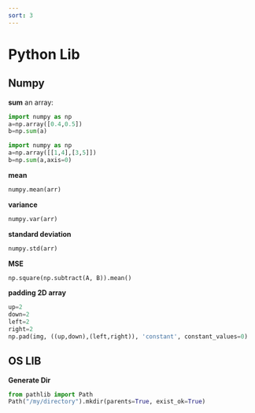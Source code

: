 ```yaml
---
sort: 3
---
```


# Python Lib

## Numpy

**sum** an array:
```python
import numpy as np  
a=np.array([0.4,0.5])  
b=np.sum(a)  
```

```python
import numpy as np  
a=np.array([[1,4],[3,5]])  
b=np.sum(a,axis=0) 
```

**mean**
```python
numpy.mean(arr)
```

**variance**
```python
numpy.var(arr)
```

**standard deviation**
```python
numpy.std(arr)
```

**MSE**
```python
np.square(np.subtract(A, B)).mean()
```

**padding 2D array**
```python
up=2
down=2
left=2
right=2
np.pad(img, ((up,down),(left,right)), 'constant', constant_values=0)
```


## OS LIB

**Generate Dir**
```python
from pathlib import Path
Path("/my/directory").mkdir(parents=True, exist_ok=True)
```
